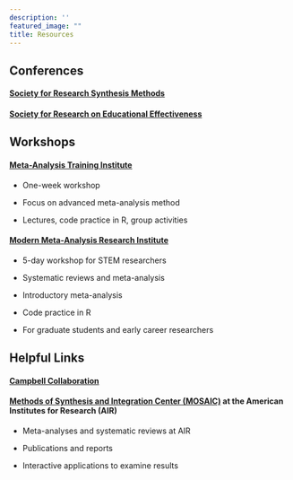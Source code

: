 ```yaml
---
description: ''
featured_image: ""
title: Resources
---
```


## Conferences

#### [Society for Research Synthesis Methods](http://www.srsm.org/)

#### [Society for Research on Educational Effectiveness](https://www.sree.org/)

## Workshops

#### [Meta-Analysis Training Institute](https://www.meta-analysis-training-institute.com/)

-   One-week workshop

-   Focus on advanced meta-analysis method

-   Lectures, code practice in R, group activities

#### [Modern Meta-Analysis Research Institute](https://www.meta-analysis-research-institute.com/)

-   5-day workshop for STEM researchers

-   Systematic reviews and meta-analysis

-   Introductory meta-analysis

-   Code practice in R

-   For graduate students and early career researchers

## Helpful Links

#### [Campbell Collaboration](https://www.campbellcollaboration.org/)

#### [Methods of Synthesis and Integration Center (MOSAIC)](https://www.air.org/centers/mosaic) at the American Institutes for Research (AIR)

-   Meta-analyses and systematic reviews at AIR

-   Publications and reports

-   Interactive applications to examine results
